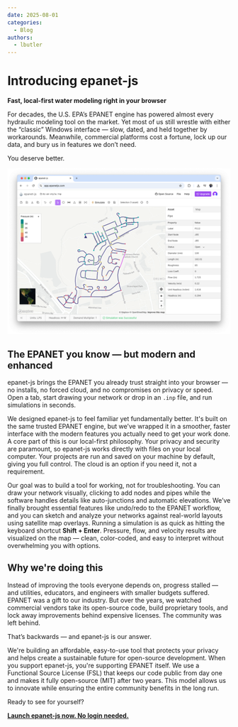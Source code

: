 ```yaml
---
date: 2025-08-01
categories:
  - Blog
authors:
  - lbutler
---
```


# Introducing epanet-js

**Fast, local-first water modeling right in your browser**

For decades, the U.S. EPA’s EPANET engine has powered almost every hydraulic modeling tool on the market. Yet most of us still wrestle with either the “classic” Windows interface — slow, dated, and held together by workarounds. Meanwhile, commercial platforms cost a fortune, lock up our data, and bury us in features we don’t need.

You deserve better.

![The epanet-js interface in action](/assets/images/epanet-js-app.png)

<!-- more -->

## The EPANET you know — but modern and enhanced

epanet-js brings the EPANET you already trust straight into your browser — no installs, no forced cloud, and no compromises on privacy or speed. Open a tab, start drawing your network or drop in an `.inp` file, and run simulations in seconds.

We designed epanet-js to feel familiar yet fundamentally better. It's built on the same trusted EPANET engine, but we’ve wrapped it in a smoother, faster interface with the modern features you actually need to get your work done. A core part of this is our local-first philosophy. Your privacy and security are paramount, so epanet-js works directly with files on your local computer. Your projects are run and saved on your machine by default, giving you full control. The cloud is an option if you need it, not a requirement.

Our goal was to build a tool for working, not for troubleshooting. You can draw your network visually, clicking to add nodes and pipes while the software handles details like auto-junctions and automatic elevations. We’ve finally brought essential features like undo/redo to the EPANET workflow, and you can sketch and analyze your networks against real-world layouts using satellite map overlays. Running a simulation is as quick as hitting the keyboard shortcut **Shift + Enter**. Pressure, flow, and velocity results are visualized on the map — clean, color-coded, and easy to interpret without overwhelming you with options.

## Why we're doing this

Instead of improving the tools everyone depends on, progress stalled — and utilities, educators, and engineers with smaller budgets suffered. EPANET was a gift to our industry. But over the years, we watched commercial vendors take its open-source code, build proprietary tools, and lock away improvements behind expensive licenses. The community was left behind.

That’s backwards — and epanet-js is our answer.

We're building an affordable, easy-to-use tool that protects your privacy and helps create a sustainable future for open-source development. When you support epanet-js, you're supporting EPANET itself. We use a Functional Source License (FSL) that keeps our code public from day one and makes it fully open-source (MIT) after two years. This model allows us to innovate while ensuring the entire community benefits in the long run.

Ready to see for yourself?

**[Launch epanet-js now. No login needed.](https://app.epanetjs.com/)**
